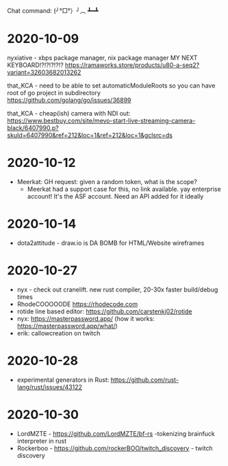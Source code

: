 Chat command: (╯°□°）╯︵ ┻━┻

# 2020-10-09

nyxiative - xbps package manager, nix package manager
MY NEXT KEYBOARD!?!?!?!?!? https://ramaworks.store/products/u80-a-seq2?variant=32603682013262

that_KCA - need to be able to set automaticModuleRoots so you can have 
root of go project in subdirectory
    https://github.com/golang/go/issues/36899

that_KCA - cheap(ish) camera with NDI out: https://www.bestbuy.com/site/mevo-start-live-streaming-camera-black/6407990.p?skuId=6407990&ref=212&loc=1&ref=212&loc=1&gclsrc=ds

# 2020-10-12

- Meerkat: GH request: given a random token, what is the scope?
  - Meerkat had a support case for this, no link available. yay enterprise account! It's the ASF account. Need an API added for it ideally

# 2020-10-14

- dota2attitude - draw.io is DA BOMB for HTML/Website wireframes

# 2020-10-27

- nyx - check out cranelift. new rust compiler, 20-30x faster build/debug times
- RhodeCOOOOODE https://rhodecode.com
- rotide line based editor: https://github.com/carstenkj02/rotide
- nyx: https://masterpassword.app/ (how it works: https://masterpassword.app/what/)
- erik: callowcreation on twitch

# 2020-10-28

- experimental generators in Rust: https://github.com/rust-lang/rust/issues/43122

# 2020-10-30

- LordMZTE - https://github.com/LordMZTE/bf-rs -tokenizing brainfuck interpreter in rust
- Rockerboo - https://github.com/rockerBOO/twitch_discovery - twitch discovery

